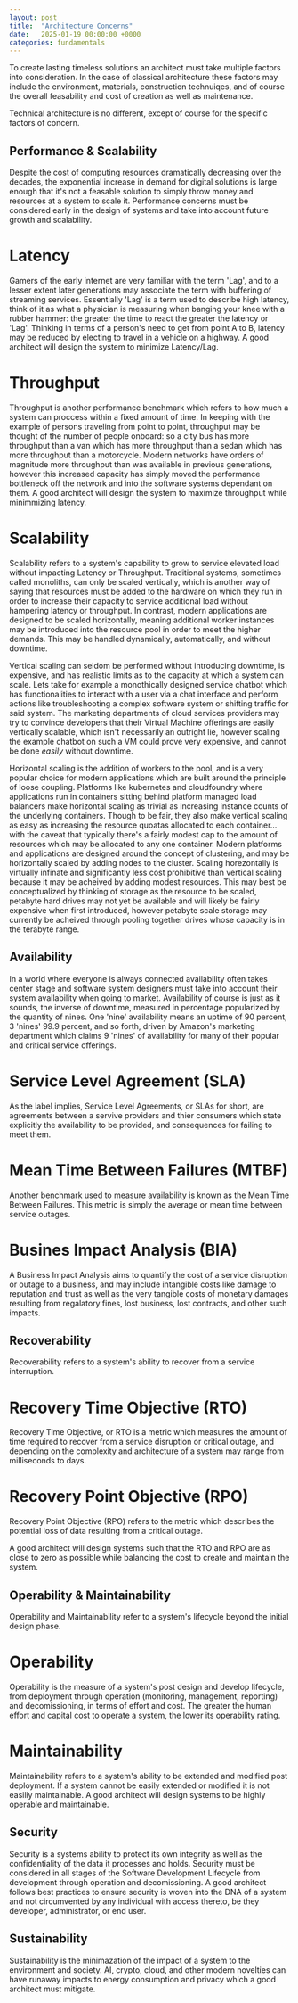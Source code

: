 ```yaml
---
layout: post
title:  "Architecture Concerns"
date:   2025-01-19 00:00:00 +0000
categories: fundamentals
---
```

To create lasting timeless solutions an architect must take multiple factors into consideration. In the case of classical architecture these factors may include the environment, materials, construction technuiqes, and of course the overall feasability and cost of creation as well as maintenance.

Technical architecture is no different, except of course for the specific factors of concern.

## Performance & Scalability
Despite the cost of computing resources dramatically decreasing over the decades, the exponential increase in demand for digital solutions is large enough that it's not a feasable solution to simply throw money and resources at a system to scale it. Performance concerns must be considered early in the design of systems and take into account future growth and scalability.

# Latency
Gamers of the early internet are very familiar with the term 'Lag', and to a lesser extent later generations may associate the term with buffering of streaming services. Essentially 'Lag' is a term used to describe high latency, think of it as what a physician is measuring when banging your knee with a rubber hammer: the greater the time to react the greater the latency or 'Lag'. Thinking in terms of a person's need to get from point A to B, latency may be reduced by electing to travel in a vehicle on a highway. A good architect will design the system to minimize Latency/Lag.

# Throughput
Throughput is another performance benchmark which refers to how much a system can proccess within a fixed amount of time. In keeping with the example of persons traveling from point to point, throughput may be thought of the number of people onboard: so a city bus has more throughput than a van which has more throughput than a sedan which has more throughput than a motorcycle. Modern networks have orders of magnitude more throughput than was available in previous generations, however this increased capacity has simply moved the performance bottleneck off the network and into the software systems dependant on them. A good architect will design the system to maximize throughput while minimmizing latency.

# Scalability
Scalability refers to a system's capability to grow to service elevated load without impacting Latency or Throughput. Traditional systems, sometimes called monoliths, can only be scaled vertically, which is another way of saying that resources must be added to the hardware on which they run in order to increase their capacity to service additional load without hampering latency or throughput. In contrast, modern applications are designed to be scaled horizontally, meaning additional worker instances may be introduced into the resource pool in order to meet the higher demands. This may be handled dynamically, automatically, and without downtime.

Vertical scaling can seldom be performed without introducing downtime, is expensive, and has realistic limits as to the capacity at which a system can scale. Lets take for example a monothically designed service chatbot which has functionalities to interact with a user via a chat interface and perform actions like troubleshooting a complex software system or shifting traffic for said system. The marketing departments of cloud services providers may try to convince developers that their Virtual Machine offerings are easily vertically scalable, which isn't necessarily an outright lie, however scaling the example chatbot on such a VM could prove very expensive, and cannot be done <i>easily</i> without downtime.

Horizontal scaling is the addition of workers to the pool, and is a very popular choice for modern applications which are built around the principle of loose coupling. Platforms like kubernetes and cloudfoundry where applications run in containers sitting behind platform managed load balancers make horizontal scaling as trivial as increasing instance counts of the underlying containers. Though to be fair, they also make vertical scaling as easy as increasing the resource quoatas allocated to each container... with the caveat that typically there's a fairly modest cap to the amount of resources which may be allocated to any one container. Modern platforms and applications are designed around the concept of clustering, and may be horizontally scaled by adding nodes to the cluster. Scaling horezontally is virtually infinate and significantly less cost prohibitive than vertical scaling because it may be acheived by adding modest resources. This may best be conceptualized by thinking of storage as the resource to be scaled, petabyte hard drives may not yet be available and will likely be fairly expensive when first introduced, however petabyte scale storage may currently be acheived through pooling together drives whose capacity is in the terabyte range.

## Availability
In a world where everyone is always connected availability often takes center stage and software system designers must take into account their system availability when going to market. Availability of course is just as it sounds, the inverse of downtime, measured in percentage popularized by the quantity of nines. One 'nine' availability means an uptime of 90 percent, 3 'nines' 99.9 percent, and so forth, driven by Amazon's marketing department which claims 9 'nines' of availability for many of their popular and critical service offerings.

# Service Level Agreement (SLA)
As the label implies, Service Level Agreements, or SLAs for short, are agreements between a servive providers and thier consumers which state explicitly the availability to be provided, and consequences for failing to meet them.

# Mean Time Between Failures (MTBF)
Another benchmark used to measure availability is known as the Mean Time Between Failures. This metric is simply the average or mean time between service outages.

# Busines Impact Analysis (BIA)
A Business Impact Analysis aims to quantify the cost of a service disruption or outage to a business, and may include intangible costs like damage to reputation and trust as well as the very tangible costs of monetary damages resulting from regalatory fines, lost business, lost contracts, and other such impacts.

## Recoverability
Recoverability refers to a system's ability to recover from a service interruption.
# Recovery Time Objective (RTO)
Recovery Time Objective, or RTO is a metric which measures the amount of time required to recover from a service disruption or critical outage, and depending on the complexity and architecture of a system may range from milliseconds to days.
# Recovery Point Objective (RPO)
Recovery Point Objective (RPO) refers to the metric which describes the potential loss of data resulting from a critical outage.

A good architect will design systems such that the RTO and RPO are as close to zero as possible while balancing the cost to create and maintain the system.

## Operability & Maintainability
Operability and Maintainability refer to a system's lifecycle beyond the initial design phase.
# Operability
Operability is the measure of a system's post design and develop lifecycle, from deployment through operation (monitoring, management, reporting) and decomissioning, in terms of effort and cost. The greater the human effort and capital cost to operate a system, the lower its operability rating.
# Maintainability
Maintainability refers to a system's ability to be extended and modified post deployment. If a system cannot be easily extended or modified it is not easiliy maintainable. A good architect will design systems to be highly operable and maintainable.

## Security
Security is a systems ability to protect its own integrity as well as the confidentiality of the data it processes and holds. Security must be considered in all stages of the Software Development Lifecycle from development through operation and decomissioning. A good architect follows best practices to ensure security is woven into the DNA of a system and not circumvented by any individual with access thereto, be they developer, administrator, or end user.

## Sustainability
Sustainability is the minimazation of the impact of a system to the environment and society. AI, crypto, cloud, and other modern novelties can have runaway impacts to energy consumption and privacy which a good architect must mitigate.